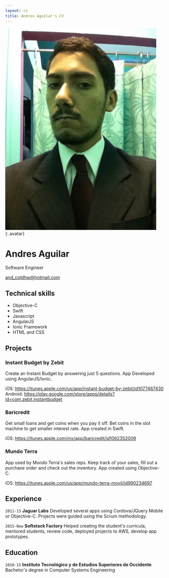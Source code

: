 ```yaml
---
layout: cv
title: Andres Aguilar's CV
---
```


![Andres](./media/andres.jpg){:.avatar}

# Andres Aguilar
Software Engineer

<div id="webaddress">
<a href="mailto:">and_coldhw@hotmail.com</a>
</div>


## Technical skills

* Objective-C
* Swift
* Javascript
* AngularJS
* Ionic Framework
* HTML and CSS

## Projects

### Instant Budget by Zebit

Create an Instant Budget by answering just 5 questions. App Developed using AngularJS/Ionic. 

iOS: https://itunes.apple.com/us/app/instant-budget-by-zebit/id1077467430 
Android: https://play.google.com/store/apps/details?id=com.zebit.instantbudget

### Baricredit

Get small loans and get coins when you pay it off. Bet coins in the slot machine to get smaller interest rate. App created in Swift. 

iOS: https://itunes.apple.com/mx/app/baricredit/id1062352009

### Mundo Terra

App used by Mundo Terra's sales reps. Keep track of your sales, fill out a purchase order and check out the inventory. App created using Objective-C. 

iOS: https://itunes.apple.com/us/app/mundo-terra-movil/id990234697

## Experience

`2011-15`
__Jaguar Labs__ 
Developed several apps using Cordova/JQuery Mobile or Objective-C. Projects were guided using the Scrum methodology. 


`2015-Now`
__Softstack Factory__ 
Helped creating the student's curricula, mentored students, review code, deployed projects to AWS, develop app prototypes.

## Education

`2010-15`
__Instituto Tecnológico y de Estudios Superiores de Occidente__ Bachelor's degree in Computer Systems Engineering